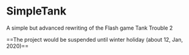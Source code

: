 # SimpleTank
A simple but advanced rewriting of the Flash game Tank Trouble 2

==The project would be suspended until winter holiday (about 12, Jan, 2020)==


